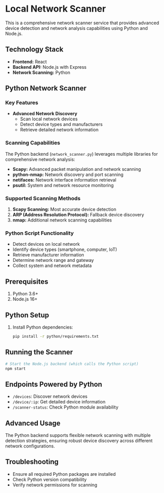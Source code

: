 
# Local Network Scanner

This is a comprehensive network scanner service that provides advanced device detection and network analysis capabilities using Python and Node.js.

## Technology Stack

- **Frontend:** React
- **Backend API:** Node.js with Express
- **Network Scanning:** Python

## Python Network Scanner

### Key Features

- **Advanced Network Discovery**
  - Scan local network devices
  - Detect device types and manufacturers
  - Retrieve detailed network information

### Scanning Capabilities

The Python backend (`network_scanner.py`) leverages multiple libraries for comprehensive network analysis:

- **Scapy:** Advanced packet manipulation and network scanning
- **python-nmap:** Network discovery and port scanning
- **netifaces:** Network interface information retrieval
- **psutil:** System and network resource monitoring

### Supported Scanning Methods

1. **Scapy Scanning:** Most accurate device detection
2. **ARP (Address Resolution Protocol):** Fallback device discovery
3. **nmap:** Additional network scanning capabilities

### Python Script Functionality

- Detect devices on local network
- Identify device types (smartphone, computer, IoT)
- Retrieve manufacturer information
- Determine network range and gateway
- Collect system and network metadata

## Prerequisites

1. Python 3.6+
2. Node.js 16+

## Python Setup

1. Install Python dependencies:
   ```bash
   pip install -r python/requirements.txt
   ```

## Running the Scanner

```bash
# Start the Node.js backend (which calls the Python script)
npm start
```

## Endpoints Powered by Python

- `/devices`: Discover network devices
- `/device/:ip`: Get detailed device information
- `/scanner-status`: Check Python module availability

## Advanced Usage

The Python backend supports flexible network scanning with multiple detection strategies, ensuring robust device discovery across different network configurations.

## Troubleshooting

- Ensure all required Python packages are installed
- Check Python version compatibility
- Verify network permissions for scanning
